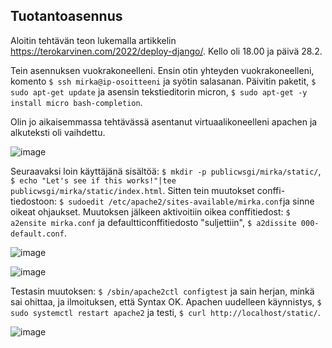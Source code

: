 ## Tuotantoasennus

Aloitin tehtävän teon lukemalla artikkelin https://terokarvinen.com/2022/deploy-django/. Kello oli 18.00 ja päivä 28.2.

Tein asennuksen vuokrakoneelleni. Ensin otin yhteyden vuokrakoneelleni, komento `$ ssh mirka@ip-osoitteeni` ja syötin salasanan. Päivitin paketit, `$ sudo apt-get update`
ja asensin tekstieditorin micron, `$ sudo apt-get -y install micro bash-completion`. 

Olin jo aikaisemmassa tehtävässä asentanut virtuaalikoneelleni apachen ja alkuteksti oli vaihdettu. 

![image](https://user-images.githubusercontent.com/82024427/222212146-9312adfc-893f-42f3-aef3-7ebb22baff8b.png)

Seuraavaksi loin käyttäjänä sisältöä: `$ mkdir -p publicwsgi/mirka/static/`,  `$ echo "Let's see if this works!"|tee publicwsgi/mirka/static/index.html`. Sitten tein muutokset conffi-tiedostoon: `$ sudoedit /etc/apache2/sites-available/mirka.conf`ja sinne oikeat ohjaukset. Muutoksen jälkeen aktivoitiin oikea conffitiedost: `$ a2ensite mirka.conf` ja defaultticonffitiedosto "suljettiin", `$ a2dissite 000-default.conf`. 

![image](https://user-images.githubusercontent.com/82024427/222214716-b04ffb4f-75f0-448d-9ab7-a794484e6177.png)

![image](https://user-images.githubusercontent.com/82024427/222214089-dff6c0ed-9127-454b-bace-4759d8b49186.png)

Testasin muutoksen: `$ /sbin/apache2ctl configtest` ja sain herjan, minkä sai ohittaa, ja ilmoituksen, että Syntax OK. Apachen uudelleen käynnistys, `$ sudo systemctl restart apache2` ja testi, `$ curl http://localhost/static/`. 

![image](https://user-images.githubusercontent.com/82024427/222215914-3ea6390c-9b81-4ea8-be06-94586a50f4f2.png)








